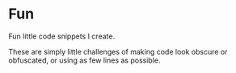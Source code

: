 Fun
===

Fun little code snippets I create.

These are simply little challenges of making code look obscure or obfuscated, or using as few lines as possible.
